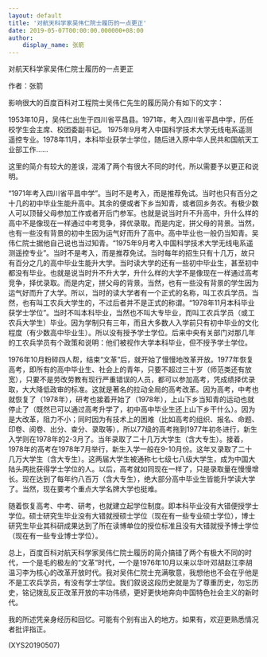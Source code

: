 ```yaml
---
layout: default
title: '对航天科学家吴伟仁院士履历的一点更正'
date: 2019-05-07T00:00:00.000000+08:00
author:
    display_name: 张箭
---
```


对航天科学家吴伟仁院士履历的一点更正

作者：张箭

影响很大的百度百科对工程院士吴伟仁先生的履历简介有如下的文字：

1953年10月，吴伟仁出生于四川省平昌县。1971年，考入四川省平昌中学，历任校学生会主席、校团委副书记。 1975年9月考入中国科学技术大学无线电系遥测遥控专业。1978年11月，本科毕业获学士学位，随后进入原中华人民共和国航天工业部工作……

这里的简介有较大的差误，混淆了两个有很大不同的时代，所以需要予以更正和说明。

“1971年考入四川省平昌中学”。当时不是考入，而是推荐免试。当时也只有百分之十几的初中毕业生能升高中。其余的便或者下乡当知青，或者回乡务农。有极少数人可以顶替父母参加工作或者开后门参军。也就是说当时升不升高中，升什么样的高中不是像现在一样通过中考竞争，择优录取。而是内定，拼父母的背景。当然，也有一些没有背景的初中生因为运气好而升了高中。高中毕业也一般仍当知青。吴伟仁院士据他自己说也当过知青。“1975年9月考入中国科学技术大学无线电系遥测遥控专业”。当时不是考入，而是推荐免试。当时每年的招生只有十几万，故只有百分之几的高中毕业生能升大学。当时读大学的还有一些初中毕业生，甚至初中都没有毕业。也就是说当时升不升大学，升什么样的大学不是像现在一样通过高考竞争，择优录取。而是内定，拼父母的背景。当然，也有一些没有背景的学生因为运气好而升了大学。所以，当时的读大学者有一个正式的名称，叫工农兵学员。当然，也有叫工农兵大学生的，不过后者并不是正式的称谓。“1978年11月本科毕业获学士学位”。当时不叫本科毕业，当然也不叫大专毕业，而叫工农兵学员（或工农兵大学生）毕业。因为学制只有三年，而且大多数人入学前只有初中毕业的文化程度（有少数高中毕业生）。所以没有授予学士学位。后来中央有关部门对那几年的工农兵学员有个政策和说明：他们被视作大学本科毕业，但不授予学士学位。

1976年10月粉碎四人帮，结束“文革”后，就开始了慢慢地改革开放。1977年恢复高考，即所有的高中毕业生、社会上的青年，只要不超过三十岁（师范类还有放宽），只要不是劳改劳教有现行严重错误的人员，都可以参加高考，凭成绩择优录取，大大降低政审的标准。这就是著名的拉动全局的高考改革。因为高考，中考也就恢复了（1978年），研考也接着开始了（1978年），上山下乡当知青的运动也就停止了（既然已可以通过高考升学了，初中高中毕业生还上山下乡干什么）。因为是大改革，阻力不小；同时因为有技术上的困难（比如高考的组织、报名、命题、印卷、阅卷、出分、查分、录取等），所以77级的高考拖到1977年初冬进行，新生入学则在1978年的2-3月了。当年录取了二十几万大学生（含大专生）。接着，1978年的高考在1978年7月举行，新生入学一般在9-10月份。这年又录取了二十几万大学生（含大专生）。这两届大学生被通称七七级七八级大学生，成为中国大陆头两批获得学士学位的人。以后，高考就如同现在一样了，只是录取量在慢慢增长。现在达到了每年约八百万（含大专生），绝大部分高中毕业生皆能升学读大学了。当然，现在要考个重点大学名牌大学也挺难。

随着恢复高考、中考、研考，也就建立起学位制度。即本科毕业没有大错便授学士学位。硕士研究生毕业没有大错就授硕士学位（现在有一些专业硕士学位），博士研究生毕业其科研成果达到了所在读博单位的授位标准且没有大错就授予博士学位（现在有一些专业博士学位）。

总上，百度百科对航天科学家吴伟仁院士履历的简介搞错了两个有极大不同的时代，一个是毛的极左的“文革”时代，一个是1976年10月以来以华叶邓胡赵江李胡温习李为核心的改革开放时代。我对吴伟仁院士充满敬意，我想他也不会在乎他是不是工农兵学员，有没有学士学位。我们叙说这段历史就是为了尊重历史，勿忘历史，铭记拨乱反正改革开放的丰功伟绩，更好更快地奔向中国特色社会主义的新时代。

我的所述凭亲身经历和回忆。可能有个别有出入的地方。如果有，欢迎更熟悉情况者批评指正。

(XYS20190507)

